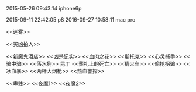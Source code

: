 



2015-05-26 09:43:14 iphone6p

2015-09-11 22:42:05 p8
2016-09-27 10:58:11 mac pro

<<迷雾>>

<<买凶拍人>>

<<新魔鬼酒店>>
<<凶杀记实>>
<<血肉之花>>
<<斯托克>>
<<心灵捕手>>
<<骗中骗>>
<<落水狗>> 昆丁
<<葬礼上的死亡>>
<<猜火车>>
<<偷抢拐骗>>
<<冰血暴>>
<<两杆大烟枪>>
<<热血警探>>

<<卑贱>>
<<夜魔1>>
<<夜魔2>>

